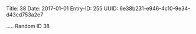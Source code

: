 Title: 38
Date: 2017-01-01
Entry-ID: 255
UUID: 6e38b231-e946-4c10-9e34-d43cd753a2e7

.....
Random ID 38
